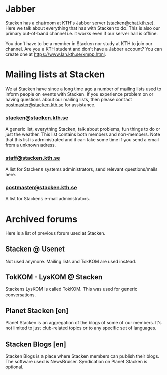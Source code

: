 <!-- 
.. title: Forum
.. slug: forum
.. description:
-->

# Jabber

Stacken has a chatroom at KTH's Jabber server (stacken@chat.kth.se). Here we talk about everything that has with Stacken to do. This is also our primary out-of-band channel i.e. it works even if our server hall is offline.

You don't have to be a member in Stacken nor study at KTH to join our channel. Are you a KTH student and don't have a Jabber account? You can create one at https://www.lan.kth.se/xmpp.html.

# Mailing lists at Stacken

We at Stacken have since a long time ago a number of mailing lists used to inform people on events with Stacken. If you experience problem on or having questions about our mailing lists, then please contact postmaster@stacken.kth.se for assistance. 

### stacken@stacken.kth.se
A generic list, everything Stacken, talk about problems, fun things to do or just the weather. This list contains both members and non-members. Note that this list is administrated and it can take some time if you send a email from a unknown adress.

### staff@stacken.kth.se
A list for Stackens systems administrators, send relevant questions/mails here.

### postmaster@stacken.kth.se
A list for Stackens e-mail administrators.

# Archived forums
Here is a list of previous forum used at Stacken.

## Stacken @ Usenet
Not used anymore. Mailing lists and TokKOM are used instead.

## TokKOM - LysKOM @ Stacken
Stackens LysKOM is called TokKOM. This was used for generic conversations.
  
## Planet Stacken [en]
Planet Stacken is an aggregation of the blogs of some of our members. It's not limited to just club-related topics or to any specific set of languages.

## Stacken Blogs [en]
Stacken Blogs is a place where Stacken members can publish their blogs. The software used is NewsBruiser. Syndication on Planet Stacken is optional.

